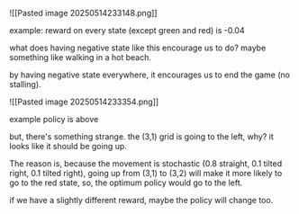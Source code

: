 ![[Pasted image 20250514233148.png]]

example: reward on every state (except green and red) is -0.04

what does having negative state like this encourage us to do? maybe something like walking in a hot beach.

by having negative state everywhere, it encourages us to end the game (no stalling).

![[Pasted image 20250514233354.png]]

example policy is above

but, there's something strange. the (3,1) grid is going to the left, why? it looks like it should be going up.

The reason is, because the movement is stochastic (0.8 straight, 0.1 tilted right, 0.1 tilted right), going up from (3,1) to (3,2) will make it more likely to go to the red state, so, the optimum policy would go to the left.

if we have a slightly different reward, maybe the policy will change too.